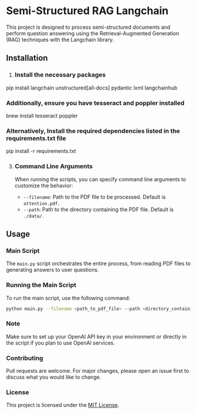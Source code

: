# Semi-Structured RAG Langchain

This project is designed to process semi-structured documents and perform question answering using the Retrieval-Augmented Generation (RAG) techniques with the Langchain library.

## Installation

1. ### Install the necessary packages 
pip install langchain unstructured[all-docs] pydantic lxml langchainhub

### Additionally, ensure you have tesseract and poppler installed
brew install tesseract poppler

### Alternatively, Install the required dependencies listed in the requirements.txt file
pip install -r requirements.txt

3. ### Command Line Arguments

   When running the scripts, you can specify command line arguments to customize the behavior:

   - `--filename`: Path to the PDF file to be processed. Default is `attention.pdf`.
   - `--path`: Path to the directory containing the PDF file. Default is `./data/`.

## Usage

### Main Script

The `main.py` script orchestrates the entire process, from reading PDF files to generating answers to user questions.

### Running the Main Script

To run the main script, use the following command:

```bash
python main.py --filename <path_to_pdf_file> --path <directory_containing_pdf_file>
```
### Note

Make sure to set up your OpenAI API key in your environment or directly in the script if you plan to use OpenAI services.

### Contributing

Pull requests are welcome. For major changes, please open an issue first to discuss what you would like to change.

### License

This project is licensed under the [MIT License](https://choosealicense.com/licenses/mit/).
